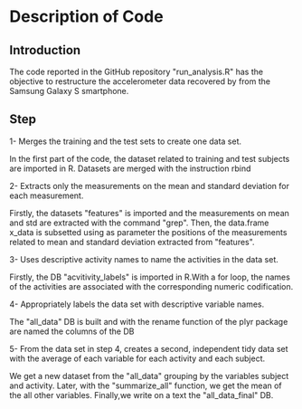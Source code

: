 # Description of Code 

## Introduction

The code reported in the GitHub repository "run_analysis.R" has the objective to restructure the accelerometer data recovered by from the Samsung Galaxy S smartphone.

## Step

1- Merges the training and the test sets to create one data set.

In the first part of the code, the dataset related to training and test subjects are imported in R.
Datasets are merged with the instruction rbind

2- Extracts only the measurements on the mean and standard deviation for each measurement.

Firstly, the datasets "features" is imported and the measurements on mean and std are extracted with the command "grep".
Then, the data.frame x_data is subsetted using as parameter the positions of the measurements related to mean and standard deviation extracted from "features".

3- Uses descriptive activity names to name the activities in the data set.

Firstly, the DB "acvitivity_labels" is imported in R.With a for loop, the names of the activities are associated with the corresponding numeric codification.

4- Appropriately labels the data set with descriptive variable names.

The "all_data" DB is built and with the rename function of the plyr package are named the columns of the DB

5- From the data set in step 4, creates a second, independent tidy data set with the average of each variable for each activity and each subject.

We get a new dataset from the "all_data" grouping by the variables subject and activity. Later, with the "summarize_all" function, we get the mean of the all other variables.
Finally,we write on a text the "all_data_final" DB. 
